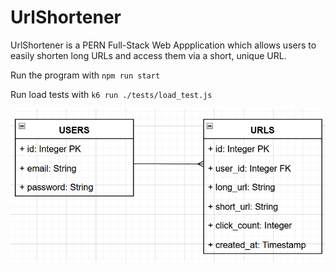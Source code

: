 # UrlShortener

UrlShortener is a PERN Full-Stack Web Appplication which allows users to easily shorten long URLs and access them via a short, unique URL. 


Run the program with `npm run start`

Run load tests with `k6 run ./tests/load_test.js`

![alt text](./assets/image.png)